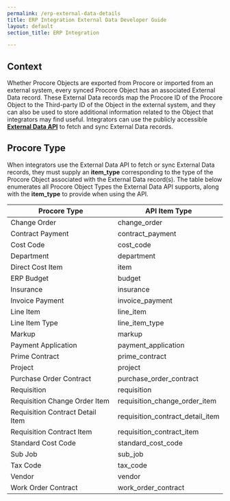 ```yaml
---
permalink: /erp-external-data-details
title: ERP Integration External Data Developer Guide
layout: default
section_title: ERP Integration

---
```


## Context

Whether Procore Objects are exported from Procore or imported from an external system, every synced Procore Object has an associated External Data record. These External Data records map the Procore ID of the Procore Object to the Third-party ID of the Object in the external system, and they can also be used to store additional information related to the Object that integrators may find useful. Integrators can use the publicly accessible [**External Data API**](https://developers.procore.com/reference/rest/v1/external-data) to fetch and sync External Data records.

## Procore Type

When integrators use the External Data API to fetch or sync External Data records, they must supply an **item_type** corresponding to the type of the Procore Object associated with the External Data record(s). The table below enumerates all Procore Object Types the External Data API supports, along with the **item_type** to provide when using the API.

| Procore Type | API Item Type |
| ------------ | ------------- |
| Change Order | change_order |
| Contract Payment | contract_payment |
| Cost Code | cost_code |
| Department | department |
| Direct Cost Item | item |
| ERP Budget | budget |
| Insurance | insurance |
| Invoice Payment | invoice_payment |
| Line Item | line_item |
| Line Item Type | line_item_type |
| Markup | markup |
| Payment Application | payment_application |
| Prime Contract | prime_contract |
| Project | project |
| Purchase Order Contract | purchase_order_contract |
| Requisition | requisition |
| Requisition Change Order Item | requisition_change_order_item |
| Requisition Contract Detail Item | requisition_contract_detail_item |
| Requisition Contract Item | requisition_contract_item |
| Standard Cost Code | standard_cost_code |
| Sub Job | sub_job |
| Tax Code | tax_code |
| Vendor | vendor |
| Work Order Contract | work_order_contract |
